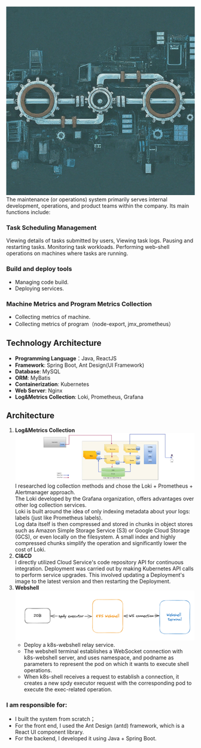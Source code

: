 ![maintenance](maintenance.jpeg)
The maintenance (or operations) system primarily serves internal development, operations, and product teams within the company. Its main functions include:
### Task Scheduling Management
Viewing details of tasks submitted by users, Viewing task logs. Pausing and restarting tasks. Monitoring task workloads. Performing web-shell operations on machines where tasks are running.
### Build and deploy tools
- Managing code build.
- Deploying services.
### Machine Metrics and Program Metrics Collection
- Collecting metrics of machine.
- Collecting metrics of program（node-export, jmx_prometheus）

## Technology Architecture
* **Programming Language**：Java, ReactJS
* **Framework**: Spring Boot, Ant Design(UI Framework)
* **Database**: MySQL
* **ORM**: MyBatis
* **Containerization**: Kubernetes
* **Web Server**: Nginx
* **Log&Metrics Collection**: Loki, Prometheus, Grafana
## Architecture
1. **Log&Metrics Collection**  
	![loki](loki.png)
	 I researched log collection methods and chose the Loki + Prometheus + Alertmanager approach.   
	 The Loki developed by the Grafana organization, offers advantages over other log collection services.   
	 Loki is built around the idea of only indexing metadata about your logs: labels (just like Prometheus labels).   
	 Log data itself is then compressed and stored in chunks in object stores such as Amazon Simple Storage Service (S3) or Google Cloud Storage (GCS), or even locally on the filesystem. A small index and highly compressed chunks simplify the operation and significantly lower the cost of Loki.
2. **CI&CD**  
	I directly utilized Cloud Service's code repository API for continuous integration. Deployment was carried out by making Kubernetes API calls to perform service upgrades. This involved updating a Deployment's image to the latest version and then restarting the Deployment.
3. **Webshell**  
	![webshell](webshell.png)
	* Deploy a k8s-webshell relay service.
	* The webshell terminal establishes a WebSocket connection with k8s-webshell server, and uses namespace, and podname as parameters to represent the pod on which it wants to execute shell operations.
	* When k8s-shell receives a request to establish a connection, it creates a new spdy executor request with the corresponding pod to execute the exec-related operation.
### I am responsible for:
- I built the system from scratch；
- For the front end, I used the Ant Design (antd) framework, which is a React UI component library. 
- For the backend, I developed it using Java + Spring Boot.
